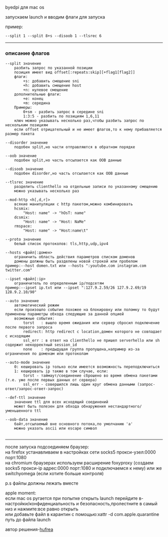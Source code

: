 byedpi для mac os<br>

запускаем launch и вводим флаги для запуска<br>

пример:
```
--split 1 --split 8+s --disoob 1 --tlsrec 6
```

------
### описание флагов
```
--split значение
    разбить запрос по указанной позиции
    позиция имеет вид offset[:repeats:skip][+flag1[flag2]]
    флаги:
        +s: добавить смещение sni
        +h: добавить смещение host
        +n: нулевое смещение
    дополнительные флаги:
        +e: конец 
        +m: середина
    Примеры: 
        0+sm - разбить запрос в середине sni
        1:3:5 - разбить по позициям 1,6,11
    ключ можно указывать несколько раз,чтобы разбить запрос по нескольким позициям
    если offset отрицательный и не имеет флагов,то к нему прибавляется размер пакета

--disorder значение
    подобен split,но части отправляются в обратном порядке
    
--oob значение
    подобен split,но часть отсылается как OOB данные
    
--disoob значение
    подобен disorder,но часть отсылается как OOB данные

--tlsrec значение
    разделить clienthello на отдельные записи по указанному смещению
    можно указывать несколько раз

--mod-http <h[,d,r]>
    всякие манипуляции с http пакетом,можно комбинировать
    hcsmix:
        "Host: name" -> "hOsT: name"
    dcsmix:
        "Host: name" -> "Host: NaMe"
    rmspace:
        "Host: name" -> "Host:name\t"

--proto значение
    белый список протоколов: tls,http,udp,ipv4

--hosts <файл|:домен>
    ограничить область действия параметров списком доменов
    домены должны быть разделены новой строкой или пробелом
пример:--host domen.txt или --hosts ":youtube.com instagram.com twitter.com" 
    
--ipset <файл|:ip>
    ограничитель по определенным ip/подсетям
пример:--ipset ip.txt или --ipset ":127.9.2.59/26 127.9.2.69/19 128.9.2.10/90"

--auto значение
    автоматический режим
    если произошло событие похожее на блокировку или поломку то будут применены параметры обхода следующие за данной опцией
    возможные события:
        torst   : вышло время ожидания или сервер сбросил подключение после первого запроса
        redirect: http redirect с location,домен которого не совпадает с исходящим
        ssl_err : в ответ на clienthello не пришел serverhello или sh содержит некорректный session_id
        none    : предыдущая группа пропущена,например из-за ограничения по доменам или протоколам
    
--auto-mode значение
    0: кешировать ip только если имеется возможность переподключиться
    1: кешировать ip также в том случае, если:
        torst - таймаут/соединение сброшено во время обмена пакетами (т.е. уже после первых данных от сервера)
        ssl_err - совершился лишь один круг обмена данными (запрос-ответ/запрос-ответ-запрос)

--def-ttl значение
    значение ttl для всех исходящий соединений
    может быть полезен для обхода обнаружения нестандартного/уменьшенного ttl
                               
--oob-data значение
    байт,отсылаемый вне основного потока,по умолчанию 'a'
    можно указать ascii или escape символ


```

------

после запуска подсоединяем браузер:<br>
на firefox устанавливаем в настройках сети socks5 прокси-узел:0000 порт:1080<br>
на chromium браузерах используем расширение foxyproxy (создаем socks5 прокси-ip адрес:0000 порт:1080 и подключаемся к нему) или же switchyomega (если хотите больше контроля)<br>

p.s файлы должны лежать вместе<br>

apple moment:<br>
если  mac os ругается при попытке открыть launch перейдите в-настройки/конфиденциальность и безопасность,пролестните в самый низ и нажмите:все равно открыть<br>
или добавьте файл в карантин с помощью:xattr -d com.apple.quarantine путь до файла launch<br>

автор решения-<a href="https://github.com/hufrea">hufrea</a><br>
